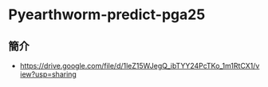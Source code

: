 # Pyearthworm-predict-pga25

## 簡介
- https://drive.google.com/file/d/1leZ15WJegQ_ibTYY24PcTKo_1m1RtCX1/view?usp=sharing

